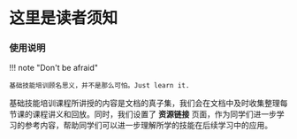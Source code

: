 # 这里是读者须知

### 使用说明

!!! note "Don't be afraid"

    基础技能培训顾名思义，并不是那么可怕。Just learn it.

基础技能培训课程所讲授的内容是文档的真子集，我们会在文档中及时收集整理每节课的课程讲义和回放。同时，我们设置了 **资源链接** 页面，作为同学们进一步学习的参考内容，帮助同学们可以进一步理解所学的技能在后续学习中的应用。